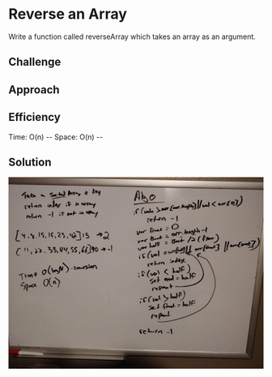 # Reverse an Array
Write a function called reverseArray which takes an array as an argument. 

## Challenge

## Approach  

## Efficiency
Time: O(n) -- 
Space: O(n) -- 

## Solution
![binarySearch whiteboard image](https://github.com/Kcils360/data-structures-and-algorithms-JS/blob/master/assets/binary-search.jpg "binarySearch White Board")

